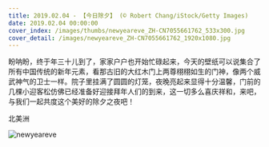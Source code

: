 ```yaml
---
title: 2019.02.04 - 【今日除夕】 (© Robert Chang/iStock/Getty Images)
date: 2019.02.04 00:00:00
cover_index: /images/thumbs/newyeareve_ZH-CN7055661762_533x300.jpg
cover_detail: /images/newyeareve_ZH-CN7055661762_1920x1080.jpg
---
```


盼呐盼，终于年三十儿到了，家家户户也开始忙碌起来，今天的壁纸可以说集合了所有中国传统的新年元素，看那古旧的大红木门上两尊栩栩如生的门神，像两个威武神气的卫士一样。院子里挂满了圆圆的灯笼，夜晚亮起来显得十分温馨，门前的几棵小迎客松仿佛已经准备好迎接拜年人们的到来，这一切多么喜庆祥和，来吧，与我们一起共度这个美好的除夕之夜吧！

北美洲

![newyeareve](/images/newyeareve_ZH-CN7055661762_1920x1080.jpg)
